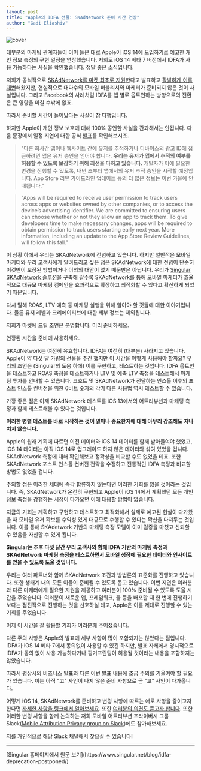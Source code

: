 ```yaml
---
layout: post
title: "Apple의 IDFA 선물: SKAdNetwork 준비 시간 연장"
author: "Gadi Eliashiv"
---
```

![cover](https://www.singular.net/wp-content/uploads/2020/09/iOS-14-delay-announcement-blog-banner.png)

대부분의 마케팅 관계자들이 이미 들은 대로 Apple이 iOS 14에 도입하기로 예고한 개인 정보 측정의 구현 일정을 연장했습니다. 저희도 iOS 14 베타 7 버전에서 IDFA가 사용 가능하다는 사실을 확인했습니다. 정말 좋은 소식입니다.

저희가 공식적으로 [SKAdNetwork를 마켓 최초로 지원](https://singularkorea.github.io/2020-06-28/skadnetwork-support)한다고 발표하고 [활발하게 이를 대변](https://singularkorea.github.io/2020-07-06/skadnetwork-code)해왔지만, 현실적으로 대다수의 모바일 퍼블리셔와 마케터가 준비되지 않은 것이 사실입니다. 그리고 Facebook의 사례처럼 IDFA를 앱 별로 옵트인하는 방향으로의 전환은 큰 영향을 미칠 수밖에 없죠.

따라서 준비할 시간이 늘어났다는 사실이 참 다행입니다.

하지만 Apple이 개인 정보 보호에 대해 100% 공언한 사실을 간과해서는 안됩니다. 다음 문장에서 일정 지연에 대한 공식 [발표](https://developer.apple.com/news/?id=hx9s63c5%27)를 확인해보시죠.

> "다른 회사간 앱이나 웹사이트 간에 유저를 추적하거나 디바이스의 광고 ID에 접근하려면 앱은 유저 승인을 얻어야 합니다. **우리는 유저가 앱에서 추적의 여부를 허용할 수 있도록 보장하기 위해 최선을 다하고 있습니다.** 개발자가 이에 필요한 변경을 진행할 수 있도록, 내년 초부터 앱에서의 유저 추적 승인을 시작할 예정입니다. App Store 리뷰 가이드라인 업데이트 등의 더 많은 정보는 이번 가을에 안내됩니다."

> "Apps will be required to receive user permission to track users across apps or websites owned by other companies, or to access the device’s advertising identifier. We are committed to ensuring users can choose whether or not they allow an app to track them. To give developers time to make necessary changes, apps will be required to obtain permission to track users starting early next year. More information, including an update to the App Store Review Guidelines, will follow this fall."

이 상황 하에서 우리는 SKAdNetwork에 전념하고 있습니다. 하지만 일반적은 모바일 마케터와 우리 고객사에게 알려드리고 싶은 점은 SKAdNetwork에 대한 전념이 단순히 이것만이 보장된 방법이거나 이외의 대안이 없기 때문만은 아닙니다. 우리가 [Singular SKAdNetwork 솔루션](https://singularkorea.github.io/2020-07-14/skan-skadnetwork-implementation)을 구축해 갈수록 SKAdNetwork를 통해 모바일 마케터가 효율적으로 대규모 마케팅 캠페인을 효과적으로 확장하고 최적화할 수 있다고 확신하게 되었기 때문입니다.

다시 말해 ROAS, LTV 예측 등 마케팅 실행을 위해 알아야 할 것들에 대한 이야기입니다. 물론 유저 레벨과 크리에이티브에 대한 세부 정보는 제외됩니다.

저희가 마켓에 드릴 조언은 분명합니다. 미리 준비하세요.

연장된 시간을 준비에 사용하세요.

SKAdNetwork는 여전히 유효합니다. IDFA는 여전히 (대부분) 사라지고 있습니다. Apple이 약 다섯 달 가량의 선물을 주긴 했지만 이 시간을 어떻게 사용해야 할까요? 우리의 조언은 (Singular의 도움 하에) 이를 구현하고, 테스트하는 것입니다. IDFA 옵트인을 테스트하고 ROAS 측정을 테스트하거나 LTV 및 예측 LTV 측정을 테스트해서 마케팅 투자를 안내할 수 있습니다. 코호트 및 SKAdNetwork가 전달하는 인스톨 이후의 포스트 인스톨 컨버전을 위한 6비트 숫자의 각기 다른 사용법 역시 테스트할 수 있습니다.

가장 좋은 점은 이제 SKAdNetwork 테스트를 iOS 13에서의 어트리뷰션과 마케팅 측정과 함께 테스트해볼 수 있다는 것입니다.

**이러한 병렬 테스트를 바로 시작하는 것이 얼마나 중요한지에 대해 아무리 강조해도 지나치지 않습니다.**

Apple의 원래 계획에 따르면 이전 데이터와 iOS 14 데이터를 함께 받아들여야 했었고, iOS 14 데이터는 아직 iOS 14로 업그레이드 하지 않은 데이터와 섞여 있었을 겁니다. SKAdNetwork 측정에 대해 확인해보고 정확성을 비교할 수도 없었을 테죠. 또한 SKAdNetwork 포스트 인스톨 컨버전 전략을 수정하고 전통적인 IDFA 측정과 비교할 방법도 없었을 겁니다.

주의할 점은 이러한 세태에 즉각 합류하지 않는다면 이러한 기회를 잃을 것이라는 것입니다. 즉, SKAdNetwork가 온전히 구현되고 Apple이 iOS 14에서 계획했던 모든 개인 정보 측정을 강행하는 시점이 다가오면 이에 대응할 방법이 없습니다.

지금의 기회는 계획하고 구현하고 테스트하고 최적화해서 실제로 예고된 현실이 다가왔을 때 모바일 유저 확보를 수익성 있게 대규모로 수행할 수 있다는 확신을 다져두는 것입니다. 이를 통해 SKAdetwork 기반의 마케팅 측정 모델이 이미 검증을 마쳤고 신뢰할 수 있음을 자신할 수 있게 됩니다.

**Singular는 추후 다섯 달간 우리 고객사와 함께 IDFA 기반의 마케팅 측정과 SKAdNetwork 마케팅 측정을 테스트하면서 모바일 성장에 필요한 데이터와 인사이트를 얻을 수 있도록 도울 것입니다.**

우리는 여러 파트너와 함께 SKAdNetwork 조건과 방법론의 표준화를 진행하고 있습니다. 또한 생태계 내의 모든 이들이 준비될 수 있도록 돕고 있습니다. 이번 지연은 여러분과 다른 마케터에게 필요한 지원을 제공하고 여러분이 100% 준비될 수 있도록 도울 시간을 주었습니다. 여러분이 새로운 앱, 프레임워크, 툴 등을 배포할 때 한 번에 진행하기 보다는 점진적으로 진행하는 것을 선호하실 테고, Apple은 이를 제대로 진행할 수 있는 기회를 주었습니다.

이제 이 시간을 잘 활용할 기회가 여러분께 주어졌습니다.

다른 주의 사항은 Apple의 발표에 세부 사항이 많이 포함되지는 않았다는 점입니다. IDFA가 iOS 14 베타 7에서 동의없이 사용할 수 있긴 하지만, 발표 자체에서 명시적으로 IDFA가 동의 없이 사용 가능하다거나 핑거프린팅이 허용될 것이라는 내용을 포함하지는 않았습니다.

따라서 평상시의 비즈니스 발표와 다른 이번 발표 내용에 조금 주의를 기울여야 할 필요가 있습니다. 이는 아직 "고" 사인이 나지 않은 준비 사항으로 곧 "고" 사인이 다가옵니다.

어떻게 iOS 14, SKAdNetwork를 준비하고 변경 사항에 따르는 애로 사항을 줄이고자 한다면 [자세한 사항을 링크에서 알아보세요](https://www.singular.net/skadnetwork/). 또한 [여러분의 의견도 듣고자 합니다](https://www.singular.net/lp/demo/). 또한 이러한 변경 사항을 함께 논의하는 저희 모바일 어트리뷰션 프라이버시 그룹 Slack([Mobile Attribution Privacy group on Slack](https://join.slack.com/t/mapworkinggroup/shared_invite/zt-9vlvhtzn-bqUVQ1zn3o1UorDNIodvZg))에도 참가해보세요.

저를 개인적으로 해당 Slack 채널해서 찾으실 수 있습니다!

<hr>
[Singular 홈페이지에서 원문 보기](https://www.singular.net/blog/idfa-deprecation-postponed/)
